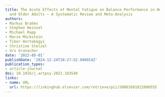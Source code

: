 ```yaml
---
title: The Acute Effects of Mental Fatigue on Balance Performance in Healthy Young
  and Older Adults – A Systematic Review and Meta-Analysis
authors:
- Markus Brahms
- Stephan Heinzel
- Michael Rapp
- Marie Mückstein
- Tibor Hortobágyi
- Christine Stelzel
- Urs Granacher
date: '2022-05-01'
publishDate: '2024-12-24T10:27:52.940914Z'
publication_types:
- article-journal
doi: 10.1016/j.actpsy.2022.103540
links:
- name: URL
  url: https://linkinghub.elsevier.com/retrieve/pii/S0001691822000555
---
```

